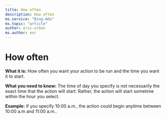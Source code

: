 ```yaml
---
title: How often
description: How often
ms.service: "Bing-Ads"
ms.topic: "article"
author: eric-urban
ms.author: eur
---
```


# How often

**What it is:**  How often you want your action to be run and the time you want it to start.

**What you need to know:**  The time of day you specify is not necessarily the exact time that the action will start. Rather, the action will start sometime within the hour you select.

**Example:**  If you specify 10:00 a.m., the action could begin anytime between 10:00 a.m and 11:00 a.m..


